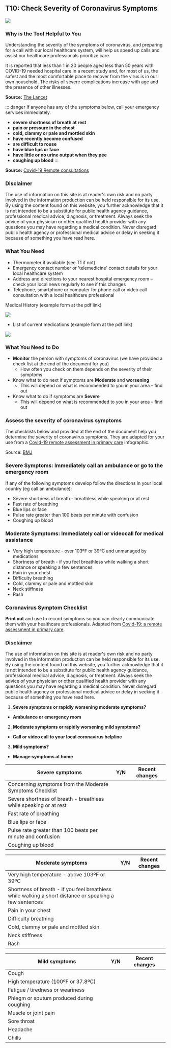 ## T10: Check Severity of Coronavirus Symptoms

<a href="/T10-Symptom_Severity_Checker_V2.pdf" target="_blank">
    <img class="downloadtools" src="/download-tools.png" />
</a>

### Why is the Tool Helpful to You

Understanding the severity of the symptoms of coronavirus, and preparing for a call with our local healthcare system, will help us speed up calls and assist our healthcare professionals prioritize care.

It is reported that less than 1 in 20 people aged less than 50 years with COVID-19 needed hospital care in a recent study and, for most of us, the safest and the most comfortable place to recover from the virus is in our own household. The risks of severe complications increase with age and the presence of other illnesses.

__Source:__ [The Lancet](https://www.thelancet.com/journals/laninf/article/PIIS1473-3099(20)30243-7/fulltext)

::: danger
If anyone has any of the symptoms below, call your emergency services immediately.

* __severe shortness of breath at rest__
* __pain or pressure in the chest__
* __cold, clammy or pale and mottled skin__
* __have recently become confused__
* __are difficult to rouse__
* __have blue lips or face__
* __have little or no urine output when they pee__
* __coughing up blood__
:::

__Source:__ [Covid-19 Remote consultations](https://www.bmj.com/content/368/bmj.m1182)

### Disclaimer

The use of information on this site is at reader&#39;s own risk and no party involved in the information production can be held responsible for its use. By using the content found on this website, you further acknowledge that it is not intended to be a substitute for public health agency guidance, professional medical advice, diagnosis, or treatment. Always seek the advice of your physician or other qualified health provider with any questions you may have regarding a medical condition. Never disregard public health agency or professional medical advice or delay in seeking it because of something you have read here.

### What You Need

- Thermometer if available (see T1 if not)
- Emergency contact number or 'telemedicine' contact details for your local healthcare system
- Address and directions to your nearest hospital emergency room – check your local news regularly to see if this changes
- Telephone, smartphone or computer for phone call or video call consultation with a local healthcare professional

Medical History (example form at the pdf link)

<a href="http://cfpulmonary.com/wp-content/uploads/2013/01/New-Patient-Packs-Med-Hx.pdf" target="_blank">
    <img class="downloadtools" src="/pdf.png" />
</a>

- List of current medications (example form at the pdf link)

<a href="http://medsandaging.com/downloads/PersonalMedList.pdf" target="_blank">
    <img class="downloadtools" src="/pdf.png" />
</a>
 
### What You Need to Do

- **Monitor** the person with symptoms of coronavirus (we have provided a check list at the end of the document for you)
  - How often you check on them depends on the severity of their symptoms
- Know what to do next if symptoms are **<span class="moderate">Moderate</span>** and **worsening**
  - This will depend on what is recommended to you in your area – find out
- Know what to do if symptoms are **<span class="severe">Severe</span>**
  - This will depend on what is recommended to you in your area – find out

### Assess the severity of coronavirus symptoms

The checklists below and provided at the end of the document help you determine the severity of coronavirus symptoms. They are adapted for your use from a [Covid-19 remote assessment in primary care](https://www.bmj.com/content/368/bmj.m1182) infographic.

Source: [BMJ](https://www.bmj.com/content/368/bmj.m1182)

### <span class="severe">Severe</span> Symptoms: Immediately call an ambulance or go to the emergency room

If any of the following symptoms develop follow the directions in your local country (eg call an ambulance):

- Severe shortness of breath - breathless while speaking or at rest
- Fast rate of breathing
- Blue lips or face
- Pulse rate greater than 100 beats per minute with confusion
- Coughing up blood

### <span class="moderate">Moderate</span> Symptoms: Immediately call or videocall for medical assistance

- Very high temperature - over 103ºF or 39ºC and unmanaged by medications
- Shortness of breath - if you feel breathless while walking a short distance or speaking a few sentences
- Pain in your chest
- Difficulty breathing
- Cold, clammy or pale and mottled skin
- Neck stiffness
- Rash

### Coronavirus Symptom Checklist

**Print out** and use to record symptoms so you can clearly communicate them with your healthcare professionals. Adapted from [Covid-19: a remote assessment in primary care](https://www.bmj.com/content/368/bmj.m1182).

### Disclaimer

The use of information on this site is at reader's own risk and no party involved in the information production can be held responsible for its use. By using the content found on this website, you further acknowledge that it is not intended to be a substitute for public health agency guidance, professional medical advice, diagnosis, or treatment. Always seek the advice of your physician or other qualified health provider with any questions you may have regarding a medical condition. Never disregard public health agency or professional medical advice or delay in seeking it because of something you have read here.

1. **<span class="severe">Severe</span> symptoms or rapidly worsening moderate symptoms?**

- **Ambulance or emergency room**

2. **<span class="moderate">Moderate</span> symptoms or rapidly worsening mild symptoms?**

  - **Call or video call to your local coronavirus helpline**

3. **<span class="mild">Mild</span> symptoms?**

  - **Manage symptoms at home**

| **<span class="severe">Severe</span> symptoms** | **Y/N** | **Recent changes** |
| --- | --- | --- |
| Concerning symptoms from the <span class="moderate">Moderate</span> Symptoms Checklist |   |   |
| Severe shortness of breath - breathless while speaking or at rest |   |   |
| Fast rate of breathing |   |   |
| Blue lips or face |   |   |
| Pulse rate greater than 100 beats per minute and confusion |   |   |
| Coughing up blood |   |   |

| **<span class="moderate">Moderate</span> symptoms** | **Y/N** | **Recent changes** |
| --- | --- | --- |
| Very high temperature - above 103ºF or 39ºC |   |   |
| Shortness of breath - if you feel breathless while walking a short distance or speaking a few sentences |   |   |
| Pain in your chest |   |   |
| Difficulty breathing |   |   |
| Cold, clammy or pale and mottled skin |   |   |
| Neck stiffness |   |   |
| Rash |   |   |

| **<span class="mild">Mild</span> symptoms** | **Y/N** | **Recent changes** |
| --- | --- | --- |
| Cough |   |   |
| High temperature (100ºF or 37.8ºC) |   |   |
| Fatigue / tiredness or weariness |   |   |
| Phlegm or sputum produced during coughing |   |   |
| Muscle or joint pain |   |   |
| Sore throat |   |   |
| Headache |   |   |
| Chills |   |   |
